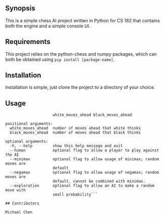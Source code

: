 ## Synopsis

This is a simple chess AI project written in Python for CS 182 that contains both the engine and a simple console UI. 

## Requirements

This project relies on the python-chess and numpy packages, which can both be obtained using `pip install [package-name]`.

## Installation

Installation is simple, just clone the project to a directory of your choice.

## Usage

```usage: test_board.py [-h] [--human] [--minimax] [--negamax] [--exploration]
                     white_moves_ahead black_moves_ahead

positional arguments:
  white_moves_ahead  number of moves ahead that white thinks
  black_moves_ahead  number of moves ahead that black thinks

optional arguments:
  -h, --help         show this help message and exit
  --human            optional flag to allow a player to play against the AI
  --minimax          optional flag to allow usage of minimax; random moves are
                     default
  --negamax          optional flag to allow usage of negamax; random moves are
                     default. cannot be combined with minimax.
  --exploration      optional flag to allow an AI to make a random move with
                     small probability```

## Contributors

Michael Chen